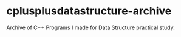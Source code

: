 # cplusplusdatastructure-archive
Archive of C++ Programs I made for Data Structure practical study.
